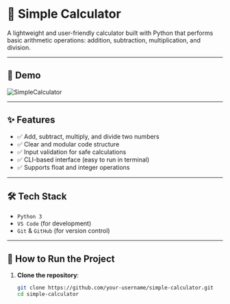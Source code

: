 # 🧮 Simple Calculator

A lightweight and user-friendly calculator built with Python that performs basic arithmetic operations: addition, subtraction, multiplication, and division.

---

## 📸 Demo

![SimpleCalculator](https://github.com/user-attachments/assets/f57a9893-87d9-4dda-b92f-e3675ff1e0ba)


---

## ✨ Features

- ✅ Add, subtract, multiply, and divide two numbers
- ✅ Clear and modular code structure
- ✅ Input validation for safe calculations
- ✅ CLI-based interface (easy to run in terminal)
- ✅ Supports float and integer operations

---

## 🛠️ Tech Stack

- `Python 3`
- `VS Code` (for development)
- `Git` & `GitHub` (for version control)

---

## 🚀 How to Run the Project

1. **Clone the repository**:
   ```bash
   git clone https://github.com/your-username/simple-calculator.git
   cd simple-calculator
